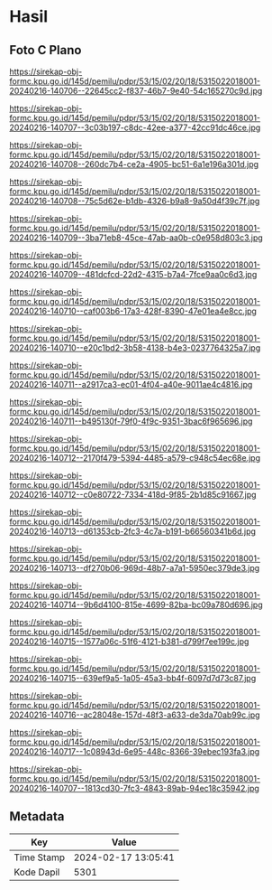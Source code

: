 # Hasil

## Foto C Plano

https://sirekap-obj-formc.kpu.go.id/145d/pemilu/pdpr/53/15/02/20/18/5315022018001-20240216-140706--22645cc2-f837-46b7-9e40-54c165270c9d.jpg

https://sirekap-obj-formc.kpu.go.id/145d/pemilu/pdpr/53/15/02/20/18/5315022018001-20240216-140707--3c03b197-c8dc-42ee-a377-42cc91dc46ce.jpg

https://sirekap-obj-formc.kpu.go.id/145d/pemilu/pdpr/53/15/02/20/18/5315022018001-20240216-140708--260dc7b4-ce2a-4905-bc51-6a1e196a301d.jpg

https://sirekap-obj-formc.kpu.go.id/145d/pemilu/pdpr/53/15/02/20/18/5315022018001-20240216-140708--75c5d62e-b1db-4326-b9a8-9a50d4f39c7f.jpg

https://sirekap-obj-formc.kpu.go.id/145d/pemilu/pdpr/53/15/02/20/18/5315022018001-20240216-140709--3ba71eb8-45ce-47ab-aa0b-c0e958d803c3.jpg

https://sirekap-obj-formc.kpu.go.id/145d/pemilu/pdpr/53/15/02/20/18/5315022018001-20240216-140709--481dcfcd-22d2-4315-b7a4-7fce9aa0c6d3.jpg

https://sirekap-obj-formc.kpu.go.id/145d/pemilu/pdpr/53/15/02/20/18/5315022018001-20240216-140710--caf003b6-17a3-428f-8390-47e01ea4e8cc.jpg

https://sirekap-obj-formc.kpu.go.id/145d/pemilu/pdpr/53/15/02/20/18/5315022018001-20240216-140710--e20c1bd2-3b58-4138-b4e3-0237764325a7.jpg

https://sirekap-obj-formc.kpu.go.id/145d/pemilu/pdpr/53/15/02/20/18/5315022018001-20240216-140711--a2917ca3-ec01-4f04-a40e-9011ae4c4816.jpg

https://sirekap-obj-formc.kpu.go.id/145d/pemilu/pdpr/53/15/02/20/18/5315022018001-20240216-140711--b495130f-79f0-4f9c-9351-3bac6f965696.jpg

https://sirekap-obj-formc.kpu.go.id/145d/pemilu/pdpr/53/15/02/20/18/5315022018001-20240216-140712--2170f479-5394-4485-a579-c948c54ec68e.jpg

https://sirekap-obj-formc.kpu.go.id/145d/pemilu/pdpr/53/15/02/20/18/5315022018001-20240216-140712--c0e80722-7334-418d-9f85-2b1d85c91667.jpg

https://sirekap-obj-formc.kpu.go.id/145d/pemilu/pdpr/53/15/02/20/18/5315022018001-20240216-140713--d61353cb-2fc3-4c7a-b191-b66560341b6d.jpg

https://sirekap-obj-formc.kpu.go.id/145d/pemilu/pdpr/53/15/02/20/18/5315022018001-20240216-140713--df270b06-969d-48b7-a7a1-5950ec379de3.jpg

https://sirekap-obj-formc.kpu.go.id/145d/pemilu/pdpr/53/15/02/20/18/5315022018001-20240216-140714--9b6d4100-815e-4699-82ba-bc09a780d696.jpg

https://sirekap-obj-formc.kpu.go.id/145d/pemilu/pdpr/53/15/02/20/18/5315022018001-20240216-140715--1577a06c-51f6-4121-b381-d799f7ee199c.jpg

https://sirekap-obj-formc.kpu.go.id/145d/pemilu/pdpr/53/15/02/20/18/5315022018001-20240216-140715--639ef9a5-1a05-45a3-bb4f-6097d7d73c87.jpg

https://sirekap-obj-formc.kpu.go.id/145d/pemilu/pdpr/53/15/02/20/18/5315022018001-20240216-140716--ac28048e-157d-48f3-a633-de3da70ab99c.jpg

https://sirekap-obj-formc.kpu.go.id/145d/pemilu/pdpr/53/15/02/20/18/5315022018001-20240216-140717--1c08943d-6e95-448c-8366-39ebec193fa3.jpg

https://sirekap-obj-formc.kpu.go.id/145d/pemilu/pdpr/53/15/02/20/18/5315022018001-20240216-140707--1813cd30-7fc3-4843-89ab-94ec18c35942.jpg


## Metadata

| Key        | Value               |
| ---------- | ------------------- |
| Time Stamp | 2024-02-17 13:05:41 |
| Kode Dapil | 5301                |



